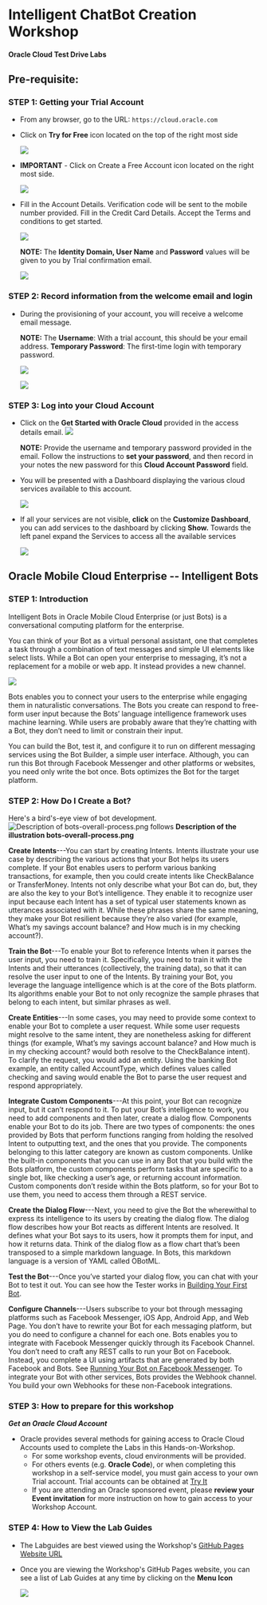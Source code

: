 <!-- TODO: rename parent folder from workshop-template to the name of this workshop (e.g. chatbot-intro or intelligent-chatbots) -->
<!-- TODO: remove unnecessary files from this directory (e.g. LabGuide2,3,400.md, manifest-*-version.json, intro-*.md, css folder, js folder -- basically everything except your readme, labguide100, manifest.json, images folder, and index.html can go.) check-->
<!-- TODO: manifest.json should reference README.md instead of Intro-Instructor-Led.md check-->
<!-- TODO: need to create and link to an interactive lab guide (currently a broken link in manifest.json: "interactive":"https://launch.oracle.com/?") -->
<!-- TODO: need to create a video walkthrough of the lab -->

# Intelligent ChatBot Creation Workshop
#### **Oracle Cloud Test Drive Labs**

Pre-requisite:
-----------------------------------------------------------
### **STEP 1**: Getting your Trial Account
- From any browser, go to the URL:
    `https://cloud.oracle.com`

- Click on **Try for Free** icon located on the top of the right most side

    ![](images/100/Picture100-1.png)

<!--  TODO: we do not ask for regions anymore -- accounts are managed with IDCS -->
- **IMPORTANT** - Click on Create a Free Account icon located on the right most side.

    ![](images/100/Picture100-2.png)

<!-- TODO: these login screenshots are out of date -->
- Fill in the Account Details. Verification code will be sent to the mobile number provided. Fill in the Credit Card Details. Accept the Terms and conditions to get started.
 

    ![](images/100/Picture100-3.png)
    
    **NOTE:** The **Identity Domain, User Name** and **Password** values will be given to you by Trial confirmation email.
    
    ![](images/100/Picture100-4.png)
    
### **STEP 2**: Record information from the welcome email and login

- During the provisioning of your account, you will receive a welcome email message.
    
    **NOTE:** The **Username**: With a trial account, this should be your email address. **Temporary Password**: The first-time login with temporary password.

    ![](images/100/Picture100-5.png)

    ![](images/100/Picture100-6.png)
    
### **STEP 3**: Log into your Cloud Account
- Click on the **Get Started with Oracle Cloud** provided in the access details email.
    ![](images/100/Picture100-7.png)
    
    **NOTE:** Provide the username and temporary password provided in the email. Follow the instructions to **set your password**, and then record in your notes the new password for this **Cloud Account Password** field.
    
- You will be presented with a Dashboard displaying the various cloud services available to this account.

    ![](images/100/Picture100-8.png)

- If all your services are not visible, **click** on the **Customize Dashboard**, you can add services to the dashboard by clicking **Show.** Towards the left panel expand the Services to access all the available services

    ![](images/100/Picture100-9.png)
    
## Oracle Mobile Cloud Enterprise -- Intelligent Bots

### **STEP 1**: Introduction

Intelligent Bots in Oracle Mobile Cloud Enterprise (or just Bots) is a conversational computing platform for the enterprise. 

You can think of your Bot as a virtual personal assistant, one that completes a task through a combination of text messages and simple UI elements like select lists. While a Bot can open your enterprise to messaging, it’s not a replacement for a mobile or web app. It instead provides a new channel.

![](images/100/image1.png)

Bots enables you to connect your users to the enterprise while engaging them in naturalistic conversations. The Bots you create can respond to free-form user input because the Bots’ language intelligence framework uses machine learning. While users are probably aware that they’re chatting with a Bot, they don’t need to limit or constrain their input.

You can build the Bot, test it, and configure it to run on different messaging services using the Bot Builder, a simple user interface. Although, you can run this Bot through Facebook Messenger and other platforms or websites, you need only write the bot once. Bots optimizes the Bot for the target platform.

### **STEP 2**: How Do I Create a Bot?

Here's a bird's-eye view of bot development.
![Description of bots-overall-process.png follows](images/100/image2.png)
**Description of the illustration bots-overall-process.png**

**Create Intents**---You can start by creating Intents. Intents illustrate your use case by describing the various actions that your Bot helps its users complete. If your Bot enables users to perform various banking transactions, for example, then you could create intents like CheckBalance or TransferMoney. Intents not only describe what your Bot can do, but, they are also the key to your Bot’s intelligence. They enable it to recognize user input because each Intent has a set of typical user statements known as utterances associated with it. While these phrases share the same meaning, they make your Bot resilient because they’re also varied (for example, What’s my savings account balance? and How much is in my checking account?).

**Train the Bot**---To enable your Bot to reference Intents when it parses the user input, you need to train it. Specifically, you need to train it with the Intents and their utterances (collectively, the training data), so that it can resolve the user input to one of the Intents. By training your Bot, you leverage the language intelligence which is at the core of the Bots platform. Its algorithms enable your Bot to not only recognize the sample phrases that belong to each intent, but similar phrases as well.

**Create Entities**---In some cases, you may need to provide some context to enable your Bot to complete a user request. While some user requests might resolve to the same intent, they are nonetheless asking for different things (for example, What’s my savings account balance? and How much is in my checking account? would both resolve to the CheckBalance intent). To clarify the request, you would add an entity. Using the banking Bot example, an entity called AccountType, which defines values called checking and saving would enable the Bot to parse the user request and respond appropriately.

**Integrate Custom Components**---At this point, your Bot can recognize input, but it can’t respond to it. To put your Bot’s intelligence to work, you need to add components and then later, create a dialog flow. Components enable your Bot to do its job. There are two types of components: the ones provided by Bots that perform functions ranging from holding the resolved Intent to outputting text, and the ones that you provide. The components belonging to this latter category are known as custom components. Unlike the built-in components that you can use in any Bot that you build with the Bots platform, the custom components perform tasks that are specific to a single bot, like checking a user’s age, or returning account information. Custom components don’t reside within the Bots platform, so for your Bot to use them, you need to access them through a REST service.

**Create the Dialog Flow**---Next, you need to give the Bot the wherewithal to express its intelligence to its users by creating the dialog flow. The dialog flow describes how your Bot reacts as different Intents are resolved. It defines what your Bot says to its users, how it prompts them for input, and how it returns data. Think of the dialog flow as a flow chart that’s been transposed to a simple markdown language. In Bots, this markdown language is a version of YAML called OBotML.

**Test the Bot**---Once you’ve started your dialog flow, you can chat with your Bot to test it out. You can see how the Tester works in [Building Your First Bot](https://docs.oracle.com/en/cloud/paas/mobile-suite/develop/bot-basics1.html#GUID-0C3BF9FB-563D-427C-8536-4E98C115CDB0).

**Configure Channels**---Users subscribe to your bot through messaging platforms such as Facebook Messenger, iOS App, Android App, and Web Page. You don’t have to rewrite your Bot for each messaging platform, but you do need to configure a channel for each one. Bots enables you to integrate with Facebook Messenger quickly through its Facebook Channel. You don’t need to craft any REST calls to run your Bot on Facebook. Instead, you complete a UI using artifacts that are generated by both Facebook and Bots. See [Running Your Bot on Facebook Messenger](https://docs.oracle.com/en/cloud/paas/mobile-suite/develop/bot-channels.html#GUID-CCEE3FD5-21F2-4288-9450-0D24202F2615). To integrate your Bot with other services, Bots provides the Webhook channel. You build your own Webhooks for these non-Facebook integrations. 

### **STEP 3**: How to prepare for this workshop

***Get an Oracle Cloud Account***
- Oracle provides several methods for gaining access to Oracle Cloud Accounts used to complete the Labs in this Hands-on-Workshop.
    - For some workshop events, cloud environments will be provided.
    - For others events (e.g. **Oracle Code**), or when completing this workshop in a self-service model, you must gain access to your own Trial account. Trial accounts can be obtained at [Try It](http://cloud.oracle.com/tryit)
    - If you are attending an Oracle sponsored event, please **review your Event invitation** for more instruction on how to gain access to your Workshop Account.


### **STEP 4**: How to View the Lab Guides

- The Labguides are best viewed using the Workshop's [GitHub Pages Website URL](http://oracle.github.io/learning-library/workshops/intelligent-chatbots)

- Once you are viewing the Workshop's GitHub Pages website, you can see a list of Lab Guides at any time by clicking on the **Menu Icon**

    ![](images/WorkshopMenu1.png)  
